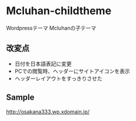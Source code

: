# Mcluhan-childtheme
Wordpressテーマ Mcluhanの子テーマ

## 改変点
* 日付を日本語表記に変更
* PCでの閲覧時、ヘッダーにサイトアイコンを表示
* ヘッダーレイアウトをすっきりさせた

## Sample
http://osakana333.wp.xdomain.jp/
